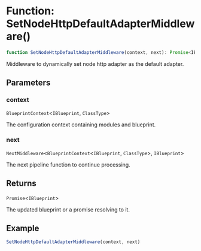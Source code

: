 # Function: SetNodeHttpDefaultAdapterMiddleware()

```ts
function SetNodeHttpDefaultAdapterMiddleware(context, next): Promise<IBlueprint>;
```

Middleware to dynamically set node http adapter as the default adapter.

## Parameters

### context

`BlueprintContext`\<`IBlueprint`, `ClassType`\>

The configuration context containing modules and blueprint.

### next

`NextMiddleware`\<`BlueprintContext`\<`IBlueprint`, `ClassType`\>, `IBlueprint`\>

The next pipeline function to continue processing.

## Returns

`Promise`\<`IBlueprint`\>

The updated blueprint or a promise resolving to it.

## Example

```typescript
SetNodeHttpDefaultAdapterMiddleware(context, next)
```
